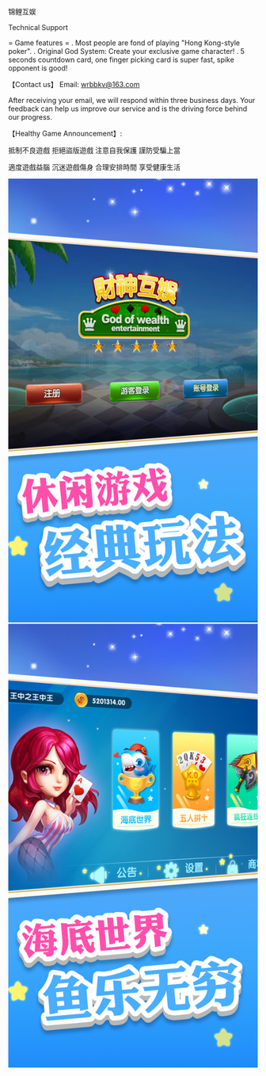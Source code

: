 锦鲤互娱

Technical Support

= Game features = 
. Most people are fond of playing "Hong Kong-style poker". 
. Original God System: Create your exclusive game character! 
. 5 seconds countdown card, one finger picking card is super fast, spike opponent is good!


【Contact us】 
Email: wrbbkv@163.com

After receiving your email, we will respond within three business days.
Your feedback can help us improve our service and is the driving force behind our progress.

【Healthy Game Announcement】: 

抵制不良遊戲 拒絕盜版遊戲 注意自我保護 謹防受騙上當

適度遊戲益腦 沉迷遊戲傷身 合理安排時間 享受健康生活

![图片](https://github.com/1Thai/luckyfishhuyu/blob/master/sct_ip_03.jpg)	![图片](https://github.com/1Thai/luckyfishhuyu/blob/master/sct_ip_02.jpg)
	
